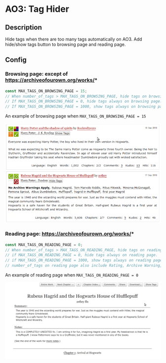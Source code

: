 # AO3: Tag Hider

## Description

Hide tags when there are too many tags automatically on AO3.
Add hide/show tags button to browsing page and reading page.

## Config

### Browsing page: except of https://archiveofourown.org/works/*

```javascript
const MAX_TAGS_ON_BROWSING_PAGE = 15;
// When number_of_tags > MAX_TAGS_ON_BROWSING_PAGE, hide tags on browsing page.
// If MAX_TAGS_ON_BROWSING_PAGE = 0, hide tags always on browsing page.
// If MAX_TAGS_ON_BROWSING_PAGE = 1000, show tags always on browsing page.
```

An example of browsing page when `MAX_TAGS_ON_BROWSING_PAGE = 15`

![MAX_TAGS_ON_BROWSING_PAGE = 15](https://github.com/Nellius/UserScripts/raw/master/AO3-Tag-Hider/images/th-demo-browsing-page.gif)

### Reading page: https://archiveofourown.org/works/*

```javascript
const MAX_TAGS_ON_READING_PAGE = 0;
// When number_of_tags > MAX_TAGS_ON_READING_PAGE, hide tags on reading page.
// if MAX_TAGS_ON_READING_PAGE = 0, hide tags always on reading page.
// if MAX_TAGS_ON_READING_PAGE = 1000, show tags always on reading page.
// number_of_tags on reading page also include Rating, Archive Warning, Category and Fandom tags.
```

An example of reading page when `MAX_TAGS_ON_READING_PAGE = 0`

![MAX_TAGS_ON_READING_PAGE = 0](https://github.com/Nellius/UserScripts/raw/master/AO3-Tag-Hider/images/th-demo-reading-page.gif)
